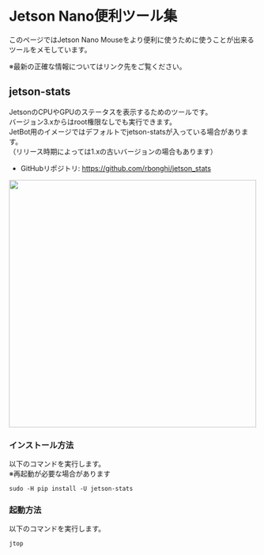 # Jetson Nano便利ツール集

このページではJetson Nano Mouseをより便利に使うために使うことが出来るツールをメモしています。

※最新の正確な情報についてはリンク先をご覧ください。

## jetson-stats

JetsonのCPUやGPUのステータスを表示するためのツールです。  
バージョン3.xからはroot権限なしでも実行できます。  
JetBot用のイメージではデフォルトでjetson-statsが入っている場合があります。  
（リリース時期によっては1.xの古いバージョンの場合もあります）

* GitHubリポジトリ: https://github.com/rbonghi/jetson_stats

<img src="https://rt-net.github.io/images/jetson-nano/jetson-stats.png" width="500px">

### インストール方法

以下のコマンドを実行します。  
※再起動が必要な場合があります

```
sudo -H pip install -U jetson-stats
```


### 起動方法

以下のコマンドを実行します。

```
jtop
```


